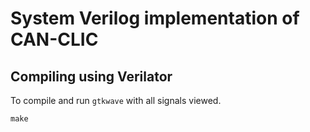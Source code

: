 # System Verilog implementation of CAN-CLIC

## Compiling using Verilator

To compile and run `gtkwave` with all signals viewed.
 
```shell
make
```

